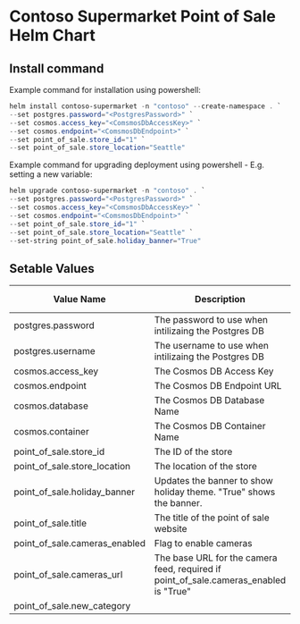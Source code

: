 # Contoso Supermarket Point of Sale Helm Chart
## Install command

Example command for installation using powershell:
```powershell
helm install contoso-supermarket -n "contoso" --create-namespace . `
--set postgres.password="<PostgresPassword>" `
--set cosmos.access_key="<ComsmosDbAccessKey>" `
--set cosmos.endpoint="<ComsmosDbEndpoint>" `
--set point_of_sale.store_id="1" `
--set point_of_sale.store_location="Seattle"
```

Example command for upgrading deployment using powershell - E.g. setting a new variable:
```powershell
helm upgrade contoso-supermarket -n "contoso" . `
--set postgres.password="<PostgresPassword>" `
--set cosmos.access_key="<ComsmosDbAccessKey>" `
--set cosmos.endpoint="<ComsmosDbEndpoint>" `
--set point_of_sale.store_id="1" `
--set point_of_sale.store_location="Seattle" `
--set-string point_of_sale.holiday_banner="True"
```

## Setable Values
| Value Name | Description | Required to be set | Default |
| --- | --- | --- | --- |
| postgres.password | The password to use when intilizaing the Postgres DB | Yes |  |
| postgres.username | The username to use when intilizaing the Postgres DB | No | "postgres" |
| cosmos.access_key | The Cosmos DB Access Key | Yes |  |
| cosmos.endpoint | The Cosmos DB Endpoint URL | Yes |  |
| cosmos.database | The Cosmos DB Database Name | No | "contoso" |
| cosmos.container | The Cosmos DB Container Name | No | "pos"  |
| point_of_sale.store_id | The ID of the store | Yes | |
| point_of_sale.store_location | The location of the store | Yes | |
| point_of_sale.holiday_banner | Updates the banner to show holiday theme. "True" shows the banner.  | No | "False" |
| point_of_sale.title | The title of the point of sale website | No | "Contoso Supermarket" |
| point_of_sale.cameras_enabled | Flag to enable cameras | No | "False" |
| point_of_sale.cameras_url | The base URL for the camera feed, required if point_of_sale.cameras_enabled is "True" | No | "" |
| point_of_sale.new_category |  | No | "True" |
